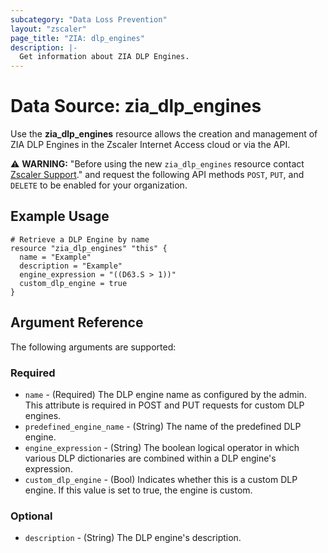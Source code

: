 ```yaml
---
subcategory: "Data Loss Prevention"
layout: "zscaler"
page_title: "ZIA: dlp_engines"
description: |-
  Get information about ZIA DLP Engines.
---
```


# Data Source: zia_dlp_engines

Use the **zia_dlp_engines** resource allows the creation and management of ZIA DLP Engines in the Zscaler Internet Access cloud or via the API.

⚠️ **WARNING:** "Before using the new ``zia_dlp_engines`` resource contact [Zscaler Support](https://help.zscaler.com/login-tickets)." and request the following API methods ``POST``, ``PUT``, and ``DELETE`` to be enabled for your organization.

## Example Usage

```hcl
# Retrieve a DLP Engine by name
resource "zia_dlp_engines" "this" {
  name = "Example"
  description = "Example"
  engine_expression = "((D63.S > 1))"
  custom_dlp_engine = true
}
```

## Argument Reference

The following arguments are supported:

### Required

* `name` - (Required) The DLP engine name as configured by the admin. This attribute is required in POST and PUT requests for custom DLP engines.
* `predefined_engine_name` - (String) The name of the predefined DLP engine.
* `engine_expression` - (String) The boolean logical operator in which various DLP dictionaries are combined within a DLP engine's expression.
* `custom_dlp_engine` - (Bool) Indicates whether this is a custom DLP engine. If this value is set to true, the engine is custom.

### Optional

* `description` - (String) The DLP engine's description.
